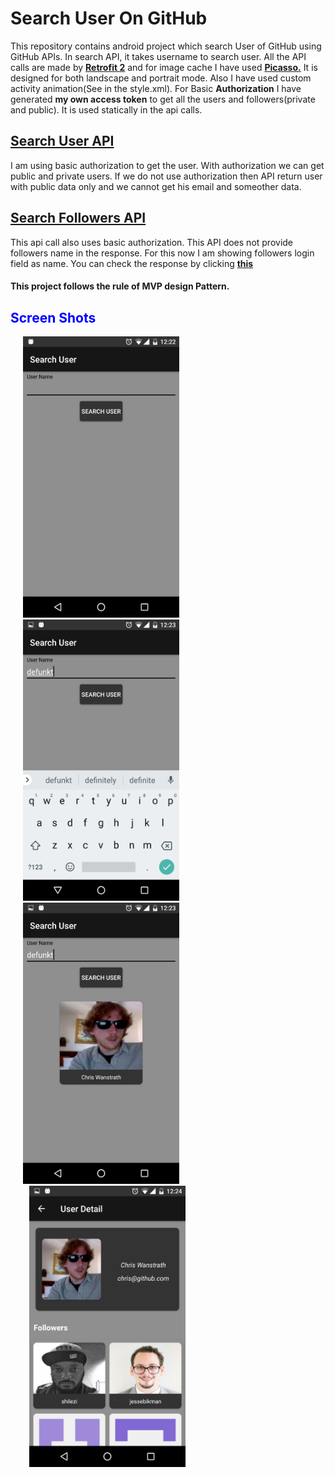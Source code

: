 # Search User On GitHub
This repository contains android project which search User of GitHub using GitHub APIs.  In search API, it takes username to search user. 
All the API calls are made by <a href="http://square.github.io/retrofit/"><b>Retrofit 2</b></a> and for image cache I have used <a href="http://square.github.io/picasso/"><b>Picasso.</b></a></n> It is designed for both landscape and portrait mode.  Also I have used custom activity animation(See in the style.xml). For Basic <b>Authorization</b> I have generated <b>my own access token</b> to get all the users and followers(private and public).  It is used statically in the api calls.
<a href="https://developer.github.com/v3/users/#get-a-single-user"><h2>Search User API</h2></a></n>
<p>I am using basic authorization to get the user.  With authorization we can get public and private users.  If we do not use authorization then API return user with public data only and we cannot get his email and someother data.</p>
<a href="https://developer.github.com/v3/users/followers"><h2>Search Followers API</h2></a>
<p>This api call also uses basic authorization.  This API does not provide followers name in the response.  For this now I am showing followers login field as name.  You can check the response by clicking <a href="https://developer.github.com/v3/users/followers/#list-followers-of-a-user"><b>this</b></a></p> 
<h4>This project follows the rule of <b>MVP</b> design Pattern.</h4>
<h2 style="color:blue;">Screen Shots</h2>

<div class="container">   
<div class = "vertpan pic"><img class="aligncenter" alt="Search Screen" src="https://github.com/shakeelnasrullah/SearchUserOnGitHub/blob/master/app/Screen%20Shots/1.png" width="250" height="450" hspace="20"/></div>
        <div class = "vertpan pic"><img class="aligncenter" alt="Search Result" src="https://github.com/shakeelnasrullah/SearchUserOnGitHub/blob/master/app/Screen%20Shots/2.png" width="250" height="450" hspace="20"/></div>
        <div class = "vertpan pic"><img class="aligncenter" alt="Search User" src="https://github.com/shakeelnasrullah/SearchUserOnGitHub/blob/master/app/Screen%20Shots/3.png" width="250" height="450" hspace="20" /></div>
        <div class = "vertpan pic"><img class="aligncenter" alt="Detail Screen" src="https://github.com/shakeelnasrullah/SearchUserOnGitHub/blob/master/app/Screen%20Shots/4.png" width="250" height="450" hspace="30"/></div>
</div>

        
